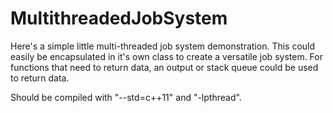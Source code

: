 # MultithreadedJobSystem
Here's a simple little multi-threaded job system demonstration. This could easily be encapsulated in it's own class to create a versatile job system. For functions that need to return data, an output or stack queue could be used to return data.

Should be compiled with "--std=c++11" and "-lpthread".
